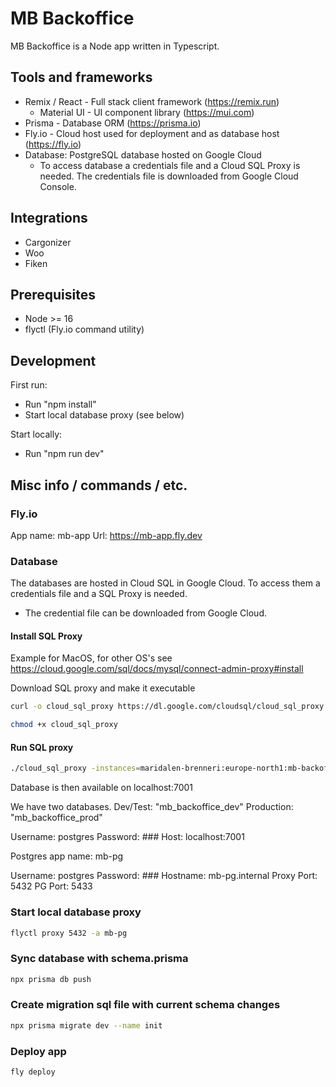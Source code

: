 # MB Backoffice

MB Backoffice is a Node app written in Typescript. 

## Tools and frameworks
- Remix / React - Full stack client framework (https://remix.run)
  - Material UI - UI component library (https://mui.com) 
- Prisma - Database ORM (https://prisma.io)
- Fly.io - Cloud host used for deployment and as database host (https://fly.io)
- Database: PostgreSQL database hosted on Google Cloud
  - To access database a credentials file and a Cloud SQL Proxy is needed. The credentials file is downloaded from Google Cloud Console.

## Integrations
  - Cargonizer
  - Woo
  - Fiken

## Prerequisites
- Node >= 16
- flyctl (Fly.io command utility)

## Development
First run:
- Run "npm install"
- Start local database proxy (see below)

Start locally:
- Run "npm run dev"

## Misc info / commands / etc.

### Fly.io
  App name: mb-app
  Url: https://mb-app.fly.dev

### Database
The databases are hosted in Cloud SQL in Google Cloud. To access them a credentials file and a SQL Proxy is needed.

- The credential file can be downloaded from Google Cloud.

#### Install SQL Proxy
Example for MacOS, for other OS's see https://cloud.google.com/sql/docs/mysql/connect-admin-proxy#install

Download SQL proxy and make it executable
```sh
curl -o cloud_sql_proxy https://dl.google.com/cloudsql/cloud_sql_proxy.darwin.amd64

chmod +x cloud_sql_proxy
```

#### Run SQL proxy
```sh
./cloud_sql_proxy -instances=maridalen-brenneri:europe-north1:mb-backoffice=tcp:7001 -credential_file=/Users/bjoda/_private/MB/gcloud/gcloud_maridalen-brenneri-credentials.json
```

Database is then available on localhost:7001

We have two databases. Dev/Test: "mb_backoffice_dev" Production: "mb_backoffice_prod"

Username:   postgres
Password:   ### 
Host:       localhost:7001


  Postgres app name: mb-pg
  
  Username:   postgres
  Password:   ### 
  Hostname:   mb-pg.internal
  Proxy Port: 5432
  PG Port: 5433

  

### Start local database proxy
```sh
flyctl proxy 5432 -a mb-pg
```



### Sync database with schema.prisma
```sh
npx prisma db push
```

### Create migration sql file with current schema changes
```sh
npx prisma migrate dev --name init
```

### Deploy app
```sh
fly deploy
```
